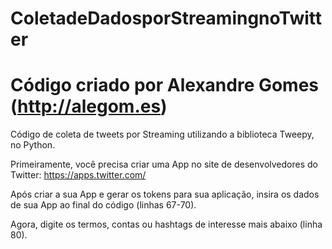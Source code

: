 # ColetadeDadosporStreamingnoTwitter
# Código criado por Alexandre Gomes (http://alegom.es)

Código de coleta de tweets por Streaming utilizando a biblioteca Tweepy, no Python.

Primeiramente, você precisa criar uma App no site de desenvolvedores do Twitter: https://apps.twitter.com/

Após criar a sua App e gerar os tokens para sua aplicação, insira os dados de sua App ao final do código (linhas 67-70).

Agora, digite os termos, contas ou hashtags de interesse mais abaixo (linha 80).
